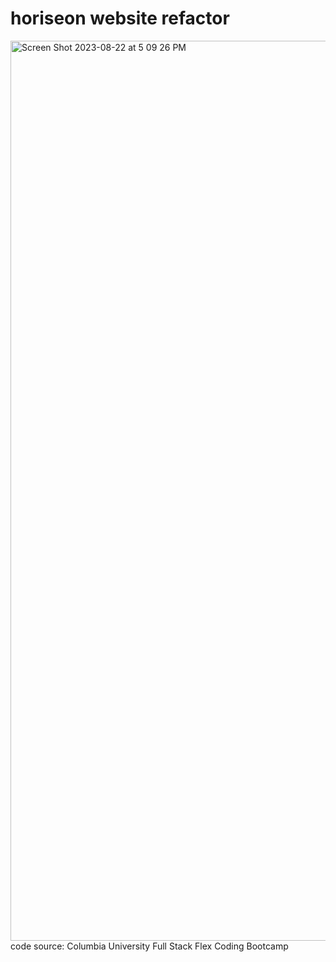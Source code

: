 # horiseon website refactor
<img width="1440" alt="Screen Shot 2023-08-22 at 5 09 26 PM" src="https://github.com/fatimaminhas/horizonrefactor/assets/122948452/7eec1d10-1720-429c-aa34-dcedd80532aa">
code source: Columbia University Full Stack Flex Coding Bootcamp
